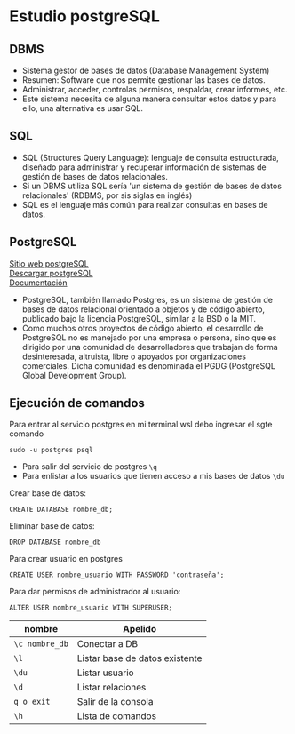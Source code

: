 # Estudio postgreSQL

## DBMS

- Sistema gestor de bases de datos (Database Management System)
- Resumen: Software que nos permite gestionar las bases de datos.
- Administrar, acceder, controlas permisos, respaldar, crear informes, etc.
- Este sistema necesita de alguna manera consultar estos datos y para ello, una alternativa es usar SQL.

## SQL

- SQL (Structures Query Language): lenguaje de consulta estructurada, diseñado para administrar y recuperar información de sistemas de gestión de bases de datos relacionales.
- Si un DBMS utiliza SQL sería 'un sistema de gestión de bases de datos relacionales' (RDBMS, por sis siglas en inglés)
- SQL es el lenguaje más común para realizar consultas en bases de datos.

## PostgreSQL

[Sitio web postgreSQL](https://www.postgresql.org/)
<br />
[Descargar postgreSQL](https://www.postgresql.org/download/)
<br />
[Documentación](https://www.postgresql.org/docs/)

- PostgreSQL, también llamado Postgres, es un sistema de gestión de bases de datos relacional orientado
  a objetos y de código abierto, publicado bajo la licencia PostgreSQL, similar a la BSD o la MIT.
- Como muchos otros proyectos de código abierto, el desarrollo de PostgreSQL no es manejado por una
  empresa o persona, sino que es dirigido por una comunidad de desarrolladores que trabajan de forma
  desinteresada, altruista, libre o apoyados por organizaciones comerciales. Dicha comunidad es
  denominada el PGDG (PostgreSQL Global Development Group).

## Ejecución de comandos

Para entrar al servicio postgres en mi terminal wsl debo ingresar el sgte comando

```
sudo -u postgres psql
```

- Para salir del servicio de postgres `\q`
- Para enlistar a los usuarios que tienen acceso a mis bases de datos `\du`

Crear base de datos:

```
CREATE DATABASE nombre_db;
```

Eliminar base de datos:

```
DROP DATABASE nombre_db
```

Para crear usuario en postgres

```
CREATE USER nombre_usuario WITH PASSWORD 'contraseña';
```

Para dar permisos de administrador al usuario:

```
ALTER USER nombre_usuario WITH SUPERUSER;
```

| nombre         | Apelido                        |
| -------------- | ------------------------------ |
| `\c nombre_db` | Conectar a DB                  |
| `\l`           | Listar base de datos existente |
| `\du`          | Listar usuario                 |
| `\d`           | Listar relaciones              |
| `q o exit`     | Salir de la consola            |
| `\h`           | Lista de comandos              |
